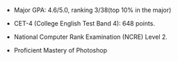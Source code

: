 
- Major GPA: 4.6/5.0, ranking 3/38(top 10% in the major)

- CET-4 (College English Test Band 4): 648 points.

- National Computer Rank Examination (NCRE) Level 2.

- Proficient Mastery of Photoshop
